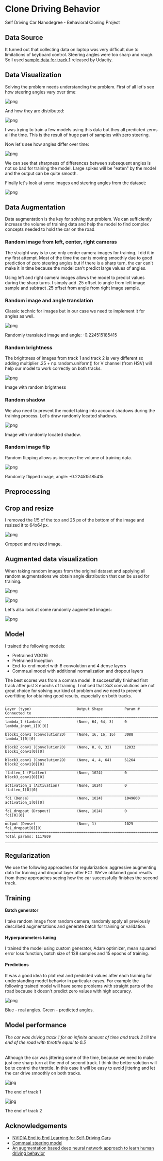 
# Clone Driving Behavior

Self Driving Car Nanodegree - Behavioral Cloning Project

## Data Source

It turned out that collecting data on laptop was very difficult due to limitations of keyboard control. Steering angles were too sharp and rough. So I used [sample data for track 1](https://d17h27t6h515a5.cloudfront.net/topher/2016/December/584f6edd_data/data.zip) released by Udacity.

## Data Visualization

Solving the problem needs understanding the problem. First of all let's see how steering angles vary over time:

![png](output_9_0.png)

And how they are distributed:

![png](output_12_0.png)

I was trying to train a few models using this data but they all predicted zeros all the time. This is the result of huge part of samples with zero steering.

Now let's see how angles differ over time:

![png](output_14_0.png)

We can see that sharpness of differences between subsequent angles is not so bad for training the model. Large spikes will be "eaten" by the model and the output can be quite smooth.

Finally let's look at some images and steering angles from the dataset:

![png](output_16_0.png)

## Data Augmentation

Data augmentation is the key for solving our problem. We can sufficiently increase the volume of training data and help the model to find complex concepts needed to hold the car on the road.

### Random image from left, center, right cameras

The straight way is to use only center camera images for training. I did it in my first attempt. Most of the time the car is moving smoothly due to good prediction of zero steering angles but if there is a sharp turn, the car can't make it in time because the model can't predict large values of angles.

Using left and right camera images allows the model to predict values during the sharp turns. I simply add .25 offset to angle from left image sample and subtract .25 offset from angle from right image sample.

### Random image and angle translation

Classic technic for images but in our case we need to implement it for angles as well.

![png](output_24_2.png)

Randomly translated image and angle: -0.224515185415

### Random brightness

The brightness of images from track 1 and track 2 is very different so adding multiplier .25 + np.random.uniform() for V channel (from HSV) will help our model to work correctly on both tracks.

![png](output_26_2.png)

Image with random brightness

### Random shadow

We also need to prevent the model taking into account shadows during the training process. Let's draw randomly located shadows.

![png](output_29_2.png)

Image with randomly located shadow.

### Random image flip

Random flipping allows us increase the volume of training data.

![png](output_31_2.png)

Randomly flipped image, angle: -0.224515185415

## Preprocessing

## Crop and resize

I removed the 1/5 of the top and 25 px of the bottom of the image and resized it to 64x64px.

![png](output_35_2.png)

Cropped and resized image.

## Augmented data visualization

When taking random images from the original dataset and applying all random augmentations we obtain angle distribution that can be used for training.

![png](output_43_1.png)

![png](output_44_1.png)

Let's also look at some randomly augmented images:

![png](output_45_0.png)

## Model

I trained the following models:
- Pretrained VGG16
- Pretrained Inception
- End-to-end model with 8 convolution and 4 dense layers
- Comma.ai model with additional normalization and dropout layers

The best scores was from a comma model. It successfully finished first track after just 3 epochs of training. I noticed that 3x3 convolutions are not great choice for solving our kind of problem and we need to prevent overfitting for obtaining good results, especially on both tracks.

    ____________________________________________________________________________________________________
    Layer (type)                     Output Shape          Param #     Connected to                     
    ====================================================================================================
    lambda_1 (Lambda)                (None, 64, 64, 3)     0           lambda_input_1[0][0]             
    ____________________________________________________________________________________________________
    block1_conv1 (Convolution2D)     (None, 16, 16, 16)    3088        lambda_1[0][0]                   
    ____________________________________________________________________________________________________
    block2_conv1 (Convolution2D)     (None, 8, 8, 32)      12832       block1_conv1[0][0]               
    ____________________________________________________________________________________________________
    block3_conv1 (Convolution2D)     (None, 4, 4, 64)      51264       block2_conv1[0][0]               
    ____________________________________________________________________________________________________
    flatten_1 (Flatten)              (None, 1024)          0           block3_conv1[0][0]               
    ____________________________________________________________________________________________________
    activation_1 (Activation)        (None, 1024)          0           flatten_1[0][0]                  
    ____________________________________________________________________________________________________
    fc1 (Dense)                      (None, 1024)          1049600     activation_1[0][0]               
    ____________________________________________________________________________________________________
    fc1_dropout (Dropout)            (None, 1024)          0           fc1[0][0]                        
    ____________________________________________________________________________________________________
    output (Dense)                   (None, 1)             1025        fc1_dropout[0][0]                
    ====================================================================================================
    Total params: 1117809
    ____________________________________________________________________________________________________


## Regularization

We use the following approaches for regularization: aggressive augmenting data for training and dropout layer after FC1. We've obtained good results from these approaches seeing how the car successfully finishes the second track.

## Training

#### Batch generator
I take random image from random camera, randomly apply all previously described augmentations and generate batch for training or validation.

#### Hyperparameters tuning
I trained the model using custom generator, Adam optimizer, mean squared error loss function, batch size of 128 samples and 15 epochs of training.

#### Predictions
It was a good idea to plot real and predicted values after each training for understanding model behavior in particular cases. For example the following trained model will have some problems with straight parts of the road because it doesn't predict zero values with high accuracy.

![png](output_62_2.png)

Blue - real angles. Green - predicted angles.

## Model performance

###### The car was driving track 1 for an infinite amount of time and track 2 till the end of the road with throttle equal to 0.5

Although the car was jittering some of the time, because we need to make just one sharp turn at the end of second track. I think the better solution will be to control the throttle. In this case it will be easy to avoid jittering and let the car drive smoothly on both tracks.

![jpg](The_end_of_track_1.jpg)

The end of track 1

![jpg](The_end_of_track_2.jpg)

The end of track 2

## Acknowledgements

- [NVIDIA End to End Learning for Self-Driving Cars](https://arxiv.org/pdf/1604.07316v1.pdf)
- [Commaai steering model](https://github.com/commaai/research)
- [An augmentation based deep neural network approach to learn human driving behavior](https://chatbotslife.com/using-augmentation-to-mimic-human-driving-496b569760a9#.u48xp0cj4)
